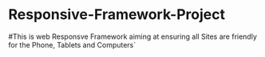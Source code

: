 # Responsive-Framework-Project
#This is web Responsve Framework aiming at ensuring all Sites are friendly for the Phone, Tablets and Computers`
